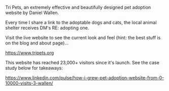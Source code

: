 Tri Pets, an extremely effective and beautifully designed pet adoption website by Daniel Wallen.

Every time I share a link to the adoptable dogs and cats, the local animal shelter receives DM's RE: adopting one.

Visit the live website to see the current look and feel (hint: the best stuff is on the blog and about page)... 

https://www.tripets.org

This website has reached 23,000+ visitors since it's launch. See the case study below for takeaways:

https://www.linkedin.com/pulse/how-i-grew-pet-adoption-website-from-0-10000-visits-3-wallen/